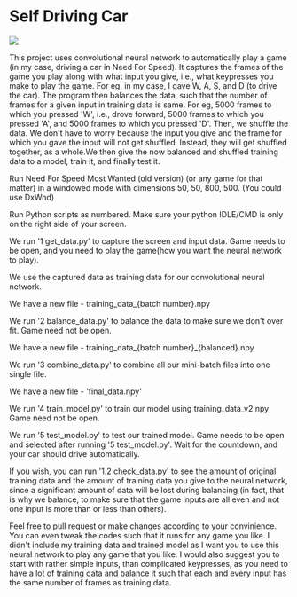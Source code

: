 # Self Driving Car

![](nfs.gif)

This project uses convolutional neural network to automatically play a game (in my case, driving a car in Need For Speed). It captures the frames of the game you play along with what input you give, i.e., what keypresses you make to play the game. For eg, in my case, I gave W, A, S, and D (to drive the car). The program then balances the data, such that the number of frames for a given input in training data is same. For eg, 5000 frames to which you pressed 'W', i.e., drove forward, 5000 frames to which you pressed 'A', and 5000 frames to which you pressed 'D'. Then, we shuffle the data. We don't have to worry because the input you give and the frame for which you gave the input will not get shuffled. Instead, they will get shuffled together, as a whole.We then give the now balanced and shuffled training data to a model, train it, and finally test it.

Run Need For Speed Most Wanted (old version) (or any game for that matter) in a windowed mode with dimensions 50, 50, 800, 500. (You could use DxWnd)

Run Python scripts as numbered. Make sure your python IDLE/CMD is only on the right side of your screen.

We run '1 get_data.py' to capture the screen and input data. Game needs to be open, and you need to play the game(how you want the neural network to play).

We use the captured data as training data for our convolutional neural network.

We have a new file - training_data_{batch number}.npy

We run '2 balance_data.py' to balance the data to make sure we don't over fit. Game need not be open.

We have a new file - training_data_{batch number}_{balanced}.npy

We run '3 combine_data.py' to combine all our mini-batch files into one single file.

We have a new file - 'final_data.npy'

We run '4 train_model.py' to train our model using training_data_v2.npy Game need not be open.

We run '5 test_model.py' to test our trained model. Game needs to be open and selected after running '5 test_model.py'. Wait for the countdown, and your car should drive automatically.

If you wish, you can run '1.2 check_data.py' to see the amount of original training data and the amount of training data you give to the neural network, since a significant amount of data will be lost during balancing (in fact, that is why we balance, to make sure that the game inputs are all even and not one input is more than or less than others).

Feel free to pull request or make changes according to your convinience. You can even tweak the codes such that it runs for any game you like. I didn't include my training data and trained model as I want you to use this neural network to play any game that you like. I would also suggest you to start with rather simple inputs, than complicated keypresses, as you need to have a lot of training data and balance it such that each and every input has the same number of frames as training data.
